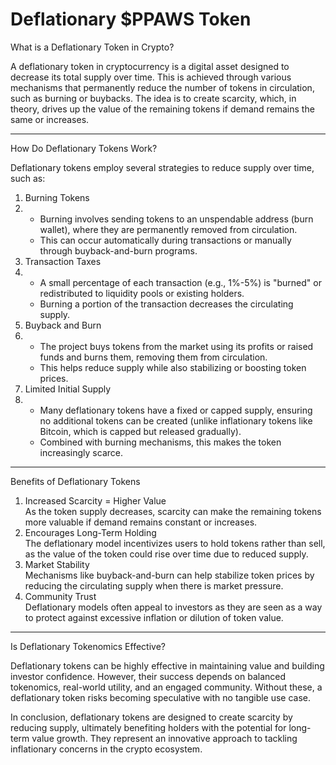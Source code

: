 # Deflationary $PPAWS Token

What is a Deflationary Token in Crypto?

A deflationary token in cryptocurrency is a digital asset designed to decrease its total supply over time. This is achieved through various mechanisms that permanently reduce the number of tokens in circulation, such as burning or buybacks. The idea is to create scarcity, which, in theory, drives up the value of the remaining tokens if demand remains the same or increases.

***

How Do Deflationary Tokens Work?

Deflationary tokens employ several strategies to reduce supply over time, such as:

1. Burning Tokens
2.
   * Burning involves sending tokens to an unspendable address (burn wallet), where they are permanently removed from circulation.
   * This can occur automatically during transactions or manually through buyback-and-burn programs.
3. Transaction Taxes
4.
   * A small percentage of each transaction (e.g., 1%-5%) is "burned" or redistributed to liquidity pools or existing holders.
   * Burning a portion of the transaction decreases the circulating supply.
5. Buyback and Burn
6.
   * The project buys tokens from the market using its profits or raised funds and burns them, removing them from circulation.
   * This helps reduce supply while also stabilizing or boosting token prices.
7. Limited Initial Supply
8.
   * Many deflationary tokens have a fixed or capped supply, ensuring no additional tokens can be created (unlike inflationary tokens like Bitcoin, which is capped but released gradually).
   * Combined with burning mechanisms, this makes the token increasingly scarce.

***

Benefits of Deflationary Tokens

1. Increased Scarcity = Higher Value\
   As the token supply decreases, scarcity can make the remaining tokens more valuable if demand remains constant or increases.
2. Encourages Long-Term Holding\
   The deflationary model incentivizes users to hold tokens rather than sell, as the value of the token could rise over time due to reduced supply.
3. Market Stability\
   Mechanisms like buyback-and-burn can help stabilize token prices by reducing the circulating supply when there is market pressure.
4. Community Trust\
   Deflationary models often appeal to investors as they are seen as a way to protect against excessive inflation or dilution of token value.

***

Is Deflationary Tokenomics Effective?

Deflationary tokens can be highly effective in maintaining value and building investor confidence. However, their success depends on balanced tokenomics, real-world utility, and an engaged community. Without these, a deflationary token risks becoming speculative with no tangible use case.

In conclusion, deflationary tokens are designed to create scarcity by reducing supply, ultimately benefiting holders with the potential for long-term value growth. They represent an innovative approach to tackling inflationary concerns in the crypto ecosystem.
